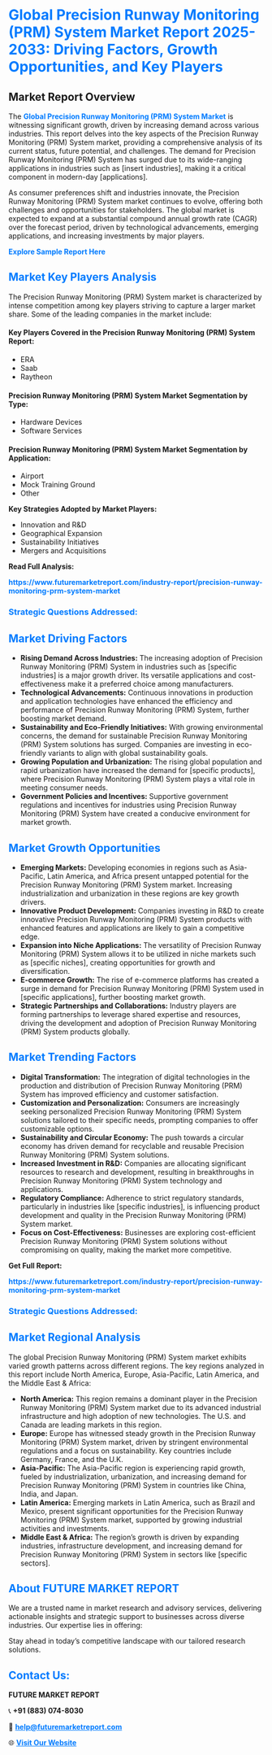 <h1 style="color: #007BFF;">Global Precision Runway Monitoring (PRM) System Market Report 2025-2033: Driving Factors, Growth Opportunities, and Key Players</h1>

<section id="overview">
<h2>Market Report Overview</h2>
<p>The <a href="https://www.futuremarketreport.com/industry-report/precision-runway-monitoring-prm-system-market" style="color: #007BFF; text-decoration: none;"><strong>Global Precision Runway Monitoring (PRM) System Market</strong></a> is witnessing significant growth, driven by increasing demand across various industries. This report delves into the key aspects of the Precision Runway Monitoring (PRM) System market, providing a comprehensive analysis of its current status, future potential, and challenges. The demand for Precision Runway Monitoring (PRM) System has surged due to its wide-ranging applications in industries such as [insert industries], making it a critical component in modern-day [applications].</p>
<p>As consumer preferences shift and industries innovate, the Precision Runway Monitoring (PRM) System market continues to evolve, offering both challenges and opportunities for stakeholders. The global market is expected to expand at a substantial compound annual growth rate (CAGR) over the forecast period, driven by technological advancements, emerging applications, and increasing investments by major players.</p>
</section>

<section id="overview">
<p><a href="https://www.futuremarketreport.com/request-sample/reportId=51109" style="color: #007BFF; text-decoration: none;"><strong>Explore Sample Report Here</strong></a></p>
</section>

<section id="key-players">
<h2 style="color: #007BFF;">Market Key Players Analysis</h2>
<p>The Precision Runway Monitoring (PRM) System market is characterized by intense competition among key players striving to capture a larger market share. Some of the leading companies in the market include:</p>
<h4>Key Players Covered in the Precision Runway Monitoring (PRM) System Report:</h4>
<ul><li>ERA</li><li>Saab</li><li>Raytheon</li></ul>
<h4>Precision Runway Monitoring (PRM) System Market Segmentation by Type:</h4>
<ul><li>Hardware Devices</li><li>Software Services</li></ul>

<h4>Precision Runway Monitoring (PRM) System Market Segmentation by Application:</h4>
<ul><li>Airport</li><li>Mock Training Ground</li><li>Other</li></ul>
<p><strong>Key Strategies Adopted by Market Players:</strong></p>
<ul>
<li>Innovation and R&D</li>
<li>Geographical Expansion</li>
<li>Sustainability Initiatives</li>
<li>Mergers and Acquisitions</li>
</ul>
</section>

<section>
<p><strong>Read Full Analysis: </strong></p><a href="https://www.futuremarketreport.com/industry-report/precision-runway-monitoring-prm-system-market" style="color: #007BFF; text-decoration: none;"><strong>https://www.futuremarketreport.com/industry-report/precision-runway-monitoring-prm-system-market</strong></a>
<h3 style="color: #007BFF;">Strategic Questions Addressed:</h3>
</section>

<section id="driving-factors">
<h2 style="color: #007BFF;">Market Driving Factors</h2>
<ul>
<li><strong>Rising Demand Across Industries:</strong> The increasing adoption of Precision Runway Monitoring (PRM) System in industries such as [specific industries] is a major growth driver. Its versatile applications and cost-effectiveness make it a preferred choice among manufacturers.</li>
<li><strong>Technological Advancements:</strong> Continuous innovations in production and application technologies have enhanced the efficiency and performance of Precision Runway Monitoring (PRM) System, further boosting market demand.</li>
<li><strong>Sustainability and Eco-Friendly Initiatives:</strong> With growing environmental concerns, the demand for sustainable Precision Runway Monitoring (PRM) System solutions has surged. Companies are investing in eco-friendly variants to align with global sustainability goals.</li>
<li><strong>Growing Population and Urbanization:</strong> The rising global population and rapid urbanization have increased the demand for [specific products], where Precision Runway Monitoring (PRM) System plays a vital role in meeting consumer needs.</li>
<li><strong>Government Policies and Incentives:</strong> Supportive government regulations and incentives for industries using Precision Runway Monitoring (PRM) System have created a conducive environment for market growth.</li>
</ul>
</section>

<section id="growth-opportunities">
<h2 style="color: #007BFF;">Market Growth Opportunities</h2>
<ul>
<li><strong>Emerging Markets:</strong> Developing economies in regions such as Asia-Pacific, Latin America, and Africa present untapped potential for the Precision Runway Monitoring (PRM) System market. Increasing industrialization and urbanization in these regions are key growth drivers.</li>
<li><strong>Innovative Product Development:</strong> Companies investing in R&D to create innovative Precision Runway Monitoring (PRM) System products with enhanced features and applications are likely to gain a competitive edge.</li>
<li><strong>Expansion into Niche Applications:</strong> The versatility of Precision Runway Monitoring (PRM) System allows it to be utilized in niche markets such as [specific niches], creating opportunities for growth and diversification.</li>
<li><strong>E-commerce Growth:</strong> The rise of e-commerce platforms has created a surge in demand for Precision Runway Monitoring (PRM) System used in [specific applications], further boosting market growth.</li>
<li><strong>Strategic Partnerships and Collaborations:</strong> Industry players are forming partnerships to leverage shared expertise and resources, driving the development and adoption of Precision Runway Monitoring (PRM) System products globally.</li>
</ul>
</section>

<section id="trending-factors">
<h2 style="color: #007BFF;">Market Trending Factors</h2>
<ul>
<li><strong>Digital Transformation:</strong> The integration of digital technologies in the production and distribution of Precision Runway Monitoring (PRM) System has improved efficiency and customer satisfaction.</li>
<li><strong>Customization and Personalization:</strong> Consumers are increasingly seeking personalized Precision Runway Monitoring (PRM) System solutions tailored to their specific needs, prompting companies to offer customizable options.</li>
<li><strong>Sustainability and Circular Economy:</strong> The push towards a circular economy has driven demand for recyclable and reusable Precision Runway Monitoring (PRM) System solutions.</li>
<li><strong>Increased Investment in R&D:</strong> Companies are allocating significant resources to research and development, resulting in breakthroughs in Precision Runway Monitoring (PRM) System technology and applications.</li>
<li><strong>Regulatory Compliance:</strong> Adherence to strict regulatory standards, particularly in industries like [specific industries], is influencing product development and quality in the Precision Runway Monitoring (PRM) System market.</li>
<li><strong>Focus on Cost-Effectiveness:</strong> Businesses are exploring cost-efficient Precision Runway Monitoring (PRM) System solutions without compromising on quality, making the market more competitive.</li>
</ul>
</section>

<section>
<p><strong>Get Full Report: </strong></p><a href="https://www.futuremarketreport.com/industry-report/precision-runway-monitoring-prm-system-market" style="color: #007BFF; text-decoration: none;"><strong>https://www.futuremarketreport.com/industry-report/precision-runway-monitoring-prm-system-market</strong></a>
<h3 style="color: #007BFF;">Strategic Questions Addressed:</h3>
</section>


<section id="regional-analysis">
<h2 style="color: #007BFF;">Market Regional Analysis</h2>
<p>The global Precision Runway Monitoring (PRM) System market exhibits varied growth patterns across different regions. The key regions analyzed in this report include North America, Europe, Asia-Pacific, Latin America, and the Middle East & Africa:</p>
<ul>
<li><strong>North America:</strong> This region remains a dominant player in the Precision Runway Monitoring (PRM) System market due to its advanced industrial infrastructure and high adoption of new technologies. The U.S. and Canada are leading markets in this region.</li>
<li><strong>Europe:</strong> Europe has witnessed steady growth in the Precision Runway Monitoring (PRM) System market, driven by stringent environmental regulations and a focus on sustainability. Key countries include Germany, France, and the U.K.</li>
<li><strong>Asia-Pacific:</strong> The Asia-Pacific region is experiencing rapid growth, fueled by industrialization, urbanization, and increasing demand for Precision Runway Monitoring (PRM) System in countries like China, India, and Japan.</li>
<li><strong>Latin America:</strong> Emerging markets in Latin America, such as Brazil and Mexico, present significant opportunities for the Precision Runway Monitoring (PRM) System market, supported by growing industrial activities and investments.</li>
<li><strong>Middle East & Africa:</strong> The region’s growth is driven by expanding industries, infrastructure development, and increasing demand for Precision Runway Monitoring (PRM) System in sectors like [specific sectors].</li>
</ul>
</section>

<footer>
<h2 style="color: #007BFF;">About FUTURE MARKET REPORT</h2>
<p>We are a trusted name in market research and advisory services, delivering actionable insights and strategic support to businesses across diverse industries. Our expertise lies in offering:</p>

<p>Stay ahead in today’s competitive landscape with our tailored research solutions.</p>

<h2 style="color: #007BFF;">Contact Us:</h2>
<p><strong>FUTURE MARKET REPORT</strong></p>
<p>📞 <strong>+91 (883) 074-8030</strong></p>
<p>📧 <strong><a href="mailto:help@futuremarketreport.com" style="color: #007BFF;">help@futuremarketreport.com</a></strong></p>
<p>🌐 <strong><a href="https://www.futuremarketreport.com/" style="color: #007BFF;">Visit Our Website</a></strong></p>
</footer>